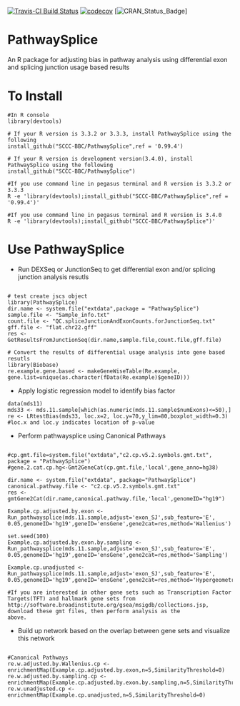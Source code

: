 [![Travis-CI Build Status](https://travis-ci.org/SCCC-BBC/PathwaySplice.svg?branch=master)](https://travis-ci.org/SCCC-BBC/PathwaySplice)
[![codecov](https://codecov.io/github/SCCC-BBC/PathwaySplice/coverage.svg?branch=master)](https://codecov.io/github/SCCC-BBC/PathwaySplice)
[![CRAN_Status_Badge](http://www.r-pkg.org/badges/version/PathwaySplice)]

# PathwaySplice
An R package for adjusting bias in pathway analysis using differential exon and splicing junction usage based results

# To Install

```{r eval=TRUE}
#In R console
library(devtools)

# If your R version is 3.3.2 or 3.3.3, install PathwaySplice using the following
install_github("SCCC-BBC/PathwaySplice",ref = '0.99.4')

# If your R version is development version(3.4.0), install PathwaySplice using the following
install_github("SCCC-BBC/PathwaySplice")

#If you use command line in pegasus terminal and R version is 3.3.2 or 3.3.3
R -e 'library(devtools);install_github("SCCC-BBC/PathwaySplice",ref = '0.99.4')'

#If you use command line in pegasus terminal and R version is 3.4.0 
R -e 'library(devtools);install_github("SCCC-BBC/PathwaySplice")'

```

# Use PathwaySplice

+ Run DEXSeq or JunctionSeq to get differential exon and/or splicing junction analysis resutls 

```{r eval=FALSE}

# test create jscs object
library(PathwaySplice)
dir.name <- system.file("extdata",package = "PathwaySplice")
sample.file <- "Sample_info.txt"
count.file <- "QC.spliceJunctionAndExonCounts.forJunctionSeq.txt"
gff.file <- "flat.chr22.gff"
res <- GetResultsFromJunctionSeq(dir.name,sample.file,count.file,gff.file)

# Convert the results of differential usage analysis into gene based resutls
library(Biobase)
re.example.gene.based <- makeGeneWiseTable(Re.example,
gene.list=unique(as.character(fData(Re.example)$geneID)))
```
+ Apply logistic regression model to identify bias factor
```{r eval=TRUE}
data(mds11)
mds33 <- mds.11.sample[which(as.numeric(mds.11.sample$numExons)<=50),]
re <- LRtestBias(mds33, loc.x=2, loc.y=70,y_lim=80,boxplot_width=0.3) #loc.x and loc.y indicates location of p-value
```

+ Perform pathwaysplice using Canonical Pathways
```{r eval=TRUE}

#cp.gmt.file=system.file("extdata","c2.cp.v5.2.symbols.gmt.txt", package = "PathwaySplice")
#gene.2.cat.cp.hg<-Gmt2GeneCat(cp.gmt.file,'local',gene_anno=hg38)

dir.name <- system.file("extdata", package="PathwaySplice")
canonical.pathway.file <- "c2.cp.v5.2.symbols.gmt.txt"
res <- gmtGene2Cat(dir.name,canonical.pathway.file,'local',genomeID="hg19")

Example.cp.adjusted.by.exon <- Run_pathwaysplice(mds.11.sample,adjust='exon_SJ',sub_feature='E',
0.05,genomeID='hg19',geneID='ensGene',gene2cat=res,method='Wallenius')

set.seed(100)
Example.cp.adjusted.by.exon.by.sampling <- Run_pathwaysplice(mds.11.sample,adjust='exon_SJ',sub_feature='E',
0.05,genomeID='hg19',geneID='ensGene',gene2cat=res,method='Sampling')

Example.cp.unadjusted <- Run_pathwaysplice(mds.11.sample,adjust='exon_SJ',sub_feature='E',
0.05,genomeID='hg19',geneID='ensGene',gene2cat=res,method='Hypergeometric')

#If you are interested in other gene sets such as Transcription Factor Targets(TFT) and hallmark gene sets from http://software.broadinstitute.org/gsea/msigdb/collections.jsp, download these gmt files, then perform analysis as the
above.

```

+ Build up network based on the overlap between gene sets and visualize this network

```{r eval=TRUE}

#Canonical Pathways
re.w.adjusted.by.Wallenius.cp <- enrichmentMap(Example.cp.adjusted.by.exon,n=5,SimilarityThreshold=0)
re.w.adjusted.by.sampling.cp <- enrichmentMap(Example.cp.adjusted.by.exon.by.sampling,n=5,SimilarityThreshold=0)
re.w.unadjusted.cp <- enrichmentMap(Example.cp.unadjusted,n=5,SimilarityThreshold=0)

```
